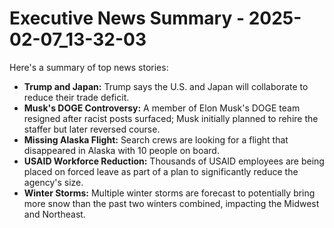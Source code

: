 # Executive News Summary - 2025-02-07_13-32-03

Here's a summary of top news stories:

*   **Trump and Japan:** Trump says the U.S. and Japan will collaborate to reduce their trade deficit.
*   **Musk's DOGE Controversy:** A member of Elon Musk's DOGE team resigned after racist posts surfaced; Musk initially planned to rehire the staffer but later reversed course.
*   **Missing Alaska Flight:** Search crews are looking for a flight that disappeared in Alaska with 10 people on board.
*   **USAID Workforce Reduction:** Thousands of USAID employees are being placed on forced leave as part of a plan to significantly reduce the agency's size.
*   **Winter Storms:** Multiple winter storms are forecast to potentially bring more snow than the past two winters combined, impacting the Midwest and Northeast.